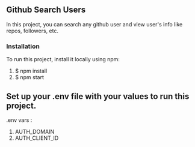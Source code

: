 ## Github Search Users

In this project, you can search any github user and view user's info like repos, followers, etc.

### Installation

To run this project, install it locally using npm:

1. $ npm install
2. $ npm start

## Set up your .env file with your values to run this project.

.env vars :

1. AUTH_DOMAIN
2. AUTH_CLIENT_ID

